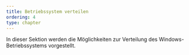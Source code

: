 ```yaml
---
title: Betriebssystem verteilen
ordering: 4
type: chapter
---
```


In dieser Sektion werden die Möglichkeiten zur Verteilung des Windows-Betriebssystems vorgestellt.